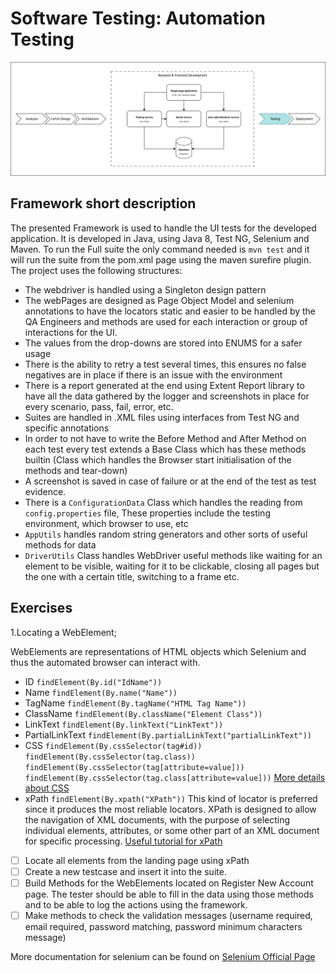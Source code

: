 # Software Testing: Automation Testing

![You are here](../testing.png)

## Framework short description

The presented Framework is used to handle the UI tests for the developed application.
It is developed in Java, using Java 8, Test NG, Selenium and Maven.
To run the Full suite the only command needed is ```mvn test``` and it will run the suite from the pom.xml page using the maven surefire plugin.
The project uses the following structures:

- The webdriver is handled using a Singleton design pattern
- The webPages are designed as Page Object Model and selenium annotations to have the locators static and easier to be handled by the QA Engineers and methods are used for each interaction or group of interactions for the UI.
- The values from the drop-downs are stored into ENUMS for a safer usage
- There is the ability to retry a test several times, this ensures no false negatives are in place if there is an issue with the environment
- There is a report generated at the end using Extent Report library to have all the data gathered by the logger and screenshots in place for every scenario, pass, fail, error, etc.
- Suites are handled in .XML files using interfaces from Test NG and specific annotations
- In order to not have to write the Before Method and After Method on each test every test extends a Base Class which has these methods builtin (Class which handles the Browser start initialisation of the methods and tear-down)
- A screenshot is saved in case of failure or at the end of the test as test evidence.
- There is a ```ConfigurationData``` Class which handles the reading from ```config.properties``` file, These properties include the testing environment, which browser to use, etc
- ```AppUtils``` handles random string generators and other sorts of useful methods for data
- ```DriverUtils``` Class handles WebDriver useful methods like waiting for an element to be visible, waiting for it to be clickable, closing all pages but the one with a certain title, switching to a frame etc.

## Exercises

1.Locating a WebElement;

WebElements are representations of HTML objects which Selenium and thus the automated browser can interact with.

- ID ```findElement(By.id("IdName"))```
- Name ```findElement(By.name("Name"))```
- TagName ```findElement(By.tagName("HTML Tag Name"))```
- ClassName ```findElement(By.className("Element Class"))```
- LinkText ```findElement(By.linkText("LinkText"))```
- PartialLinkText ```findElement(By.partialLinkText("partialLinkText"))```
- CSS ```findElement(By.cssSelector(tag#id))``` ```findElement(By.cssSelector(tag.class))``` ```findElement(By.cssSelector(tag[attribute=value]))``` ```findElement(By.cssSelector(tag.class[attribute=value]))```
[More details about CSS](https://www.softwaretestingmaterial.com/css-selector-selenium-webdriver-tutorial/)
- xPath ```findElement(By.xpath("XPath"))```
This kind of locator is preferred since it produces the most reliable locators. XPath is designed to allow the navigation of XML documents, with the purpose of selecting individual elements, attributes, or some other part of an XML document for specific processing.
[Useful tutorial for xPath](https://www.guru99.com/xpath-selenium.html)

- [ ] Locate all elements from the landing page using xPath
- [ ] Create a new testcase and insert it into the suite.
- [ ] Build Methods for the WebElements located on Register New Account page. The tester should be able to fill in the data using those methods and to be able to log the actions using the framework.
- [ ] Make methods to check the validation messages (username required, email required, password matching, password minimum characters message)

More documentation for selenium can be found on [Selenium Official Page](https://selenium.dev/documentation/en/getting_started/)
